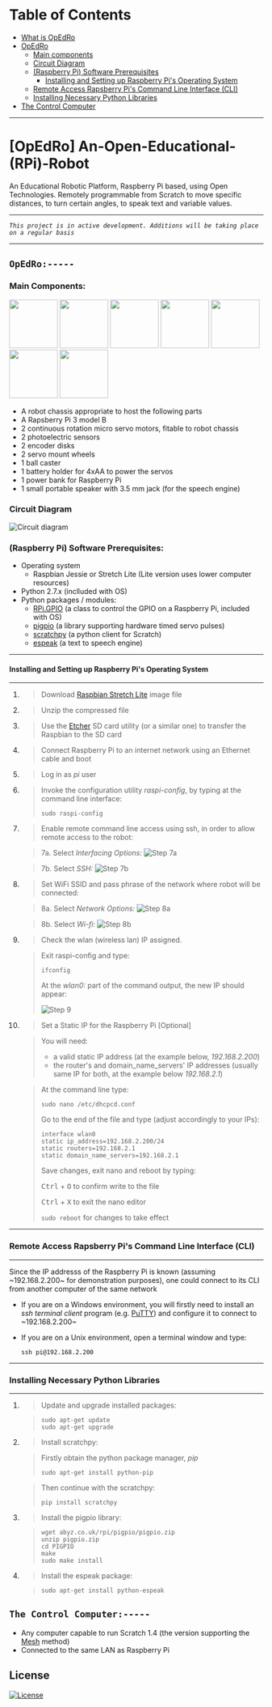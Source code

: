 # Table of Contents

* [What is OpEdRo](#opedro-an-open-educational-rpi-robot)
* [OpEdRo](#opedro-----)
  * [Main components](#main-components)
  * [Circuit Diagram](#circuit-diagram)
  * [(Raspberry Pi) Software Prerequisites](#raspberry-pi-software-prerequisites)
    * [Installing and Setting up Raspberry Pi's Operating System](#installing-and-setting-up-raspberry-pis-operating-system)
  * [Remote Access Rapsberry Pi's Command Line Interface (CLI)](#remote-access-rapsberry-pis-command-line-interface-cli)
  * [Installing Necessary Python Libraries](#installing-necessary-python-libraries)
* [The Control Computer](#the-control-computer-----)

---

# [OpEdRo] An-Open-Educational-(RPi)-Robot

An Educational Robotic Platform, Raspberry Pi based, using Open Technologies. Remotely programmable from Scratch to move specific distances, to turn certain angles, to speak text and variable values.

---

*`This project is in active development. Additions will be taking place on a regular basis`*

---

## `OpEdRo:-----`
### Main Components:

<img src="https://github.com/stteff/An-Open-Educational-RPi-Robot/blob/master/docs/images/Robot_chassis.png" width="96"> <img src="https://github.com/stteff/An-Open-Educational-RPi-Robot/blob/master/docs/images/Servo_motor.png" width="96"> <img src="https://github.com/stteff/An-Open-Educational-RPi-Robot/blob/master/docs/images/Photoelectric_sensor.png" width="96"> <img src="https://github.com/stteff/An-Open-Educational-RPi-Robot/blob/master/docs/images/Encoder_disk.png" width="96"> <img src="https://github.com/stteff/An-Open-Educational-RPi-Robot/blob/master/docs/images/Servo_wheel.png" width="96"> <img src="https://github.com/stteff/An-Open-Educational-RPi-Robot/blob/master/docs/images/Ball_caster.png" width="96"> <img src="https://github.com/stteff/An-Open-Educational-RPi-Robot/blob/master/docs/images/Battery_holder.png" width="96">

  * A robot chassis appropriate to host the following parts
  * A Rapsberry Pi 3 model B
  * 2 continuous rotation micro servo motors, fitable to robot chassis
  * 2 photoelectric sensors
  * 2 encoder disks
  * 2 servo mount wheels
  * 1 ball caster
  * 1 battery holder for 4xAA to power the servos
  * 1 power bank for Raspberry Pi
  * 1 small portable speaker with 3.5 mm jack (for the speech engine)
  
### Circuit Diagram
  ![Circuit diagram](/docs/images/Circuit_Snapshot.png)
  
### (Raspberry Pi) Software Prerequisites: 

  * Operating system
    * Raspbian Jessie or Stretch Lite (Lite version uses lower computer resources)
  * Python 2.7.x (inclluded with OS)
  * Python packages / modules:
    * [RPi.GPIO](https://sourceforge.net/p/raspberry-gpio-python/wiki/Home/ "RPi.GPIO Wiki") (a class to control the GPIO on a Raspberry Pi, included with OS)
    * [pigpio](http://abyz.me.uk/rpi/pigpio/index.html "The pigpio Documentation") (a library supporting hardware timed servo pulses)
    * [scratchpy](https://github.com/pilliq/scratchpy) (a python client for Scratch)
    * [espeak](http://espeak.sourceforge.net/ "espeak Documentation") (a text to speech engine)
  
---
#### Installing and Setting up Raspberry Pi's Operating System
---
  1. > Download [Raspbian Stretch Lite](https://www.raspberrypi.org/downloads/raspbian/) image file
  2. > Unzip the compressed file
  3. > Use the [Etcher](https://etcher.io/) SD card utility (or a similar one) to transfer the Raspbian to the SD card
  4. > Connect Raspberry Pi to an internet network using an Ethernet cable and boot
  5. > Log in as *pi* user
  6. > Invoke the configuration utility *raspi-config*, by typing at the command line interface:
     > ```
     > sudo raspi-config
     > ```
  7. > Enable remote command line access using ssh, in order to allow remote access to the robot:
  
     > 7a. Select *Interfacing Options:*
     > ![Step 7a](/docs/images/2.png)
     
     > 7b. Select *SSH:*
     > ![Step 7b](/docs/images/3.png)

  8. > Set WiFi SSID and pass phrase of the network where robot will be connected:
  
     > 8a. Select *Network Options:*
     > ![Step 8a](/docs/images/4.png)
     
     > 8b. Select *Wi-fi:*
     > ![Step 8b](/docs/images/6.png)
  9. > Check the wlan (wireless lan) IP assigned.
     
     > Exit raspi-config and type:
     > ```
     > ifconfig
     > ```
     > At the *wlan0:* part of the command output, the new IP should appear:
     >
     > ![Step 9](/docs/images/7.png)
  10. > Set a Static IP for the Raspberry Pi [Optional] 
  
      > You will need:
      > - a valid static IP address (at the example below, *192.168.2.200*)
      > - the router's and domain_name_servers' IP addresses (usually same IP for both, at the example below *192.168.2.1*)
      >
      
      > At the command line type:
      > ```
      > sudo nano /etc/dhcpcd.conf
      > ```
      > Go to the end of the file and type (adjust accordingly to your IPs):
      > ```
      > interface wlan0
      > static ip_address=192.168.2.200/24
      > static routers=192.168.2.1
      > static domain_name_servers=192.168.2.1
      > ```
      > Save changes, exit nano and reboot by typing:
      > <p><kbd>Ctrl</kbd> + <kbd>O</kbd>  to confirm write to the file</p>
      > <p><kbd>Ctrl</kbd> + <kbd>X</kbd>  to exit the nano editor</p>
      >
      > `sudo reboot` for changes to take effect 
      
---
### Remote Access Rapsberry Pi's Command Line Interface (CLI)
---
Since the IP addresss of the Raspberry Pi is known (assuming ~192.168.2.200~ for demonstration purposes), one could connect to its CLI from another computer of the same network
  * If you are on a Windows environment, you will firstly need to install an *ssh terminal client* program (e.g. [PuTTY](https://www.putty.org/)) and configure it to connect to ~192.168.2.200~
  * If you are on a Unix environment, open a terminal window and type:
  
    `ssh pi@192.168.2.200`
  
---
### Installing Necessary Python Libraries
---
  1. > Update and upgrade installed packages:
  
     > ```
     > sudo apt-get update
     > sudo apt-get upgrade
     > ```
  2. > Install scratchpy:
  
     > Firstly obtain the python package manager, *pip*
     > ```
     > sudo apt-get install python-pip
     > ```
     
     > Then continue with the scratchpy:
     > ```
     > pip install scratchpy
     > ```
  3. > Install the pigpio library:
  
     > ```
     > wget abyz.co.uk/rpi/pigpio/pigpio.zip
     > unzip pigpio.zip
     > cd PIGPIO
     > make
     > sudo make install
     > ```
  4. > Install the espeak package:
  
     > ```
     > sudo apt-get install python-espeak
     > ```
  
## `The Control Computer:-----`
  * Any computer capable to run Scratch 1.4 (the version supporting the [Mesh](https://en.scratch-wiki.info/wiki/Mesh) method)
  * Connected to the same LAN as Raspberry Pi
  

## License
[![License](/docs/images/gplv3-127x51.png)](/LICENSE)
